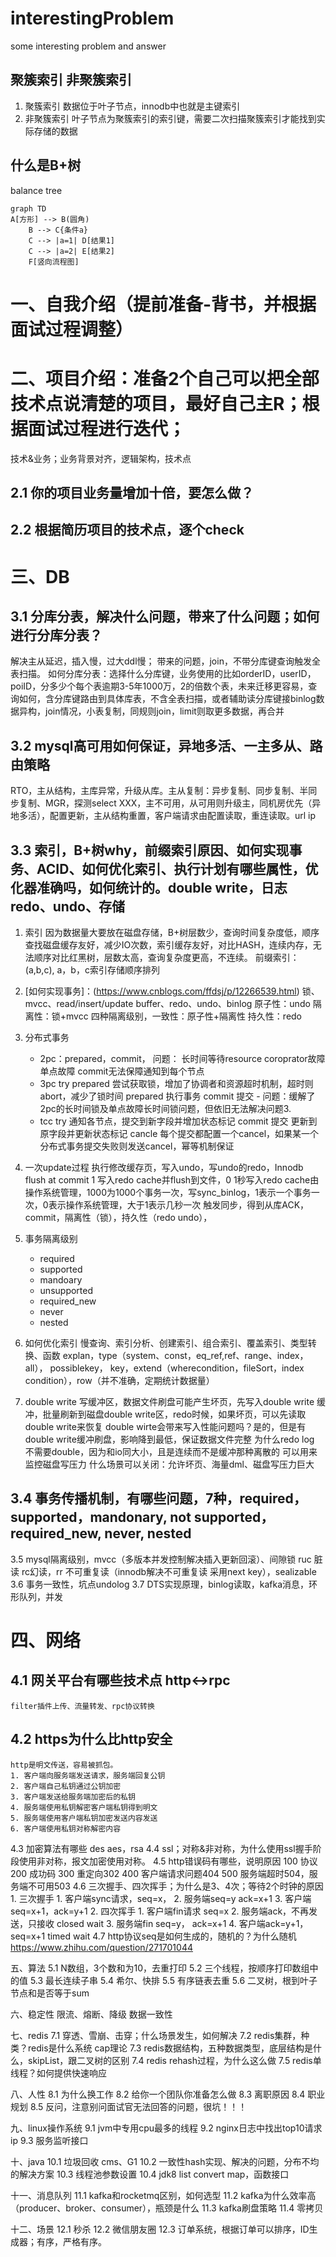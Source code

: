 # interestingProblem
some interesting problem and answer
## 聚簇索引 非聚簇索引
1. 聚簇索引 数据位于叶子节点，innodb中也就是主键索引
2. 非聚簇索引 叶子节点为聚簇索引的索引键，需要二次扫描聚簇索引才能找到实际存储的数据
## 什么是B+树
balance tree
```mermaid
graph TD
A[方形] --> B(圆角)
    B --> C{条件a}
    C --> |a=1| D[结果1]
    C --> |a=2| E[结果2]
    F[竖向流程图]
```
# 一、自我介绍（提前准备-背书，并根据面试过程调整）

# 二、项目介绍：准备2个自己可以把全部技术点说清楚的项目，最好自己主R；根据面试过程进行迭代；
技术&业务；业务背景对齐，逻辑架构，技术点
## 2.1 你的项目业务量增加十倍，要怎么做？
## 2.2 根据简历项目的技术点，逐个check

# 三、DB
## 3.1 分库分表，解决什么问题，带来了什么问题；如何进行分库分表？
解决主从延迟，插入慢，过大ddl慢； 
带来的问题，join，不带分库键查询触发全表扫描。
如何分库分表：选择什么分库键，业务使用的比如orderID，userID，poiID，分多少个每个表逾期3-5年1000万，2的倍数个表，未来迁移更容易，查询如何，含分库键路由到具体库表，不含全表扫描，或者辅助读分库键接binlog数据异构，join情况，小表复制，同规则join，limit则取更多数据，再合并
## 3.2 mysql高可用如何保证，异地多活、一主多从、路由策略
RTO，主从结构，主库异常，升级从库。主从复制：异步复制、同步复制、半同步复制、MGR，探测select XXX，主不可用，从可用则升级主，同机房优先（异地多活），配置更新，主从结构重置，客户端请求由配置读取，重连读取。url ip

## 3.3 索引，B+树why，前缀索引原因、如何实现事务、ACID、如何优化索引、执行计划有哪些属性，优化器准确吗，如何统计的。double write，日志redo、undo、存储
1. 索引
因为数据量大要放在磁盘存储，B+树层数少，查询时间复杂度低，顺序查找磁盘缓存友好，减少IO次数，索引缓存友好，对比HASH，连续内存，无法顺序对比红黑树，层数太高，查询复杂度更高，不连续。
前缀索引：(a,b,c), a，b，c索引存储顺序排列
2. [如何实现事务]：(https://www.cnblogs.com/ffdsj/p/12266539.html)
锁、mvcc、read/insert/update buffer、redo、undo、binlog
原子性：undo 隔离性：锁+mvcc 四种隔离级别，一致性：原子性+隔离性 持久性：redo
3. 分布式事务
    - 2pc：prepared，commit，
        问题：
        长时间等待resource
        coroprator故障单点故障
        commit无法保障通知到每个节点
    - 3pc
        try prepared 尝试获取锁，增加了协调者和资源超时机制，超时则abort，减少了锁时间
        prepared 执行事务
        commit 提交
            - 问题：缓解了2pc的长时间锁及单点故障长时间锁问题，但依旧无法解决问题3.
    - tcc
        try 通知各节点，提交到新字段并增加状态标记
        commit 提交 更新到原字段并更新状态标记
        cancle 每个提交都配置一个cancel，如果某一个分布式事务提交失败则发送cancel，幂等机制保证
            
4. 一次update过程
    执行修改缓存页，写入undo，写undo的redo，Innodb flush at commit 1 写入redo cache并flush到文件，0 1秒写入redo  cache由操作系统管理，1000为1000个事务一次，写sync_binlog，1表示一个事务一次，0表示操作系统管理，大于1表示几秒一次 触发同步，得到从库ACK，commit，隔离性（锁），持久性（redo undo），
5. 事务隔离级别
    - required
    - supported
    - mandoary
    - unsupported
    - required_new
    - never
    - nested
6. 如何优化索引
    慢查询、索引分析、创建索引、组合索引、覆盖索引、类型转换、函数
    explan，type（system、const，eq_ref,ref、range、index，all）， possiblekey， key，extend（wherecondition，fileSort，index condition），row（并不准确，定期统计数据量）
7. double write
    写缓冲区，数据文件刷盘可能产生坏页，先写入double write 缓冲，批量刷新到磁盘double write区，redo时候，如果坏页，可以先读取double write来恢复
    double wirte会带来写入性能问题吗？是的，但是有double write缓冲刷盘，影响降到最低，保证数据文件完整
    为什么redo log 不需要double，因为和io同大小，且是连续而不是缓冲那种离散的
    可以用来监控磁盘写压力
    什么场景可以关闭：允许坏页、海量dml、磁盘写压力巨大
## 3.4 事务传播机制，有哪些问题，7种，required，supported，mandonary, not supported，required_new, never, nested 
3.5 mysql隔离级别，mvcc（多版本并发控制解决插入更新回滚）、间隙锁  ruc 脏读 rc幻读，rr 不可重复读（innodb解决不可重复读 采用next key），sealizable
3.6 事务一致性，坑点undolog
3.7 DTS实现原理，binlog读取，kafka消息，环形队列，并发

# 四、网络
## 4.1 网关平台有哪些技术点 http<->rpc
    filter插件上传、流量转发、rpc协议转换
## 4.2 https为什么比http安全
    http是明文传送，容易被抓包。
    1. 客户端向服务端发送请求，服务端回复公钥
    2. 客户端自己私钥通过公钥加密
    3. 客户端发送给服务端加密后的私钥
    4. 服务端使用私钥解密客户端私钥得到明文
    5. 服务端使用客户端私钥加密发送内容发送
    6. 客户端使用私钥对称解密内容
4.3 加密算法有哪些
    des aes，rsa
4.4 ssl；对称&非对称，为什么使用ssl握手阶段使用非对称，报文加密使用对称。
4.5 http错误码有哪些，说明原因
    100 协议
    200 成功码
    300 重定向302
    400 客户端请求问题404
    500 服务端超时504，服务端不可用503
4.6 三次握手、四次挥手；为什么是3、4次；等待2个时钟的原因
    1. 三次握手
        1. 客户端sync请求，seq=x，
        2. 服务端seq=y ack=x+1
        3. 客户端seq=x+1，ack=y+1
    2. 四次挥手
        1. 客户端fin请求 seq=x
        2. 服务端ack，不再发送，只接收  closed wait
        3. 服务端fin seq=y， ack=x+1
        4. 客户端ack=y+1， seq=x+1 timed wait
4.7 http协议seq是如何生成的，随机的？为什么随机
https://www.zhihu.com/question/271701044

五、算法
5.1 N数组，3个数和为10，去重打印
5.2 三个线程，按顺序打印数组中的值
5.3 最长连续子串
5.4 希尔、快排
5.5 有序链表去重
5.6 二叉树，根到叶子节点和是否等于sum


六、稳定性
限流、熔断、降级
数据一致性

七、redis
7.1 穿透、雪崩、击穿；什么场景发生，如何解决
7.2 redis集群，种类？redis是什么系统 cap理论
7.3 redis数据结构，五种数据类型，底层结构是什么，skipList，跟二叉树的区别
7.4 redis rehash过程，为什么这么做
7.5 redis单线程？如何提供快速响应


八、人性
8.1 为什么换工作
8.2 给你一个团队你准备怎么做
8.3 离职原因
8.4 职业规划
8.5 反问，注意别问面试官无法回答的问题，很坑！！！

九、linux操作系统
9.1 jvm中专用cpu最多的线程
9.2 nginx日志中找出top10请求ip
9.3 服务监听接口

十、java
10.1 垃圾回收 cms、G1
10.2 一致性hash实现、解决的问题，分布不均的解决方案
10.3 线程池参数设置
10.4 jdk8 list convert map，函数接口

十一、消息队列
11.1 kafka和rocketmq区别，如何选型
11.2 kafka为什么效率高（producer、broker、consumer），瓶颈是什么
11.3 kafka刷盘策略
11.4 零拷贝

十二、场景
12.1 秒杀
12.2 微信朋友圈
12.3 订单系统，根据订单可以排序，ID生成器；有序，严格有序。
